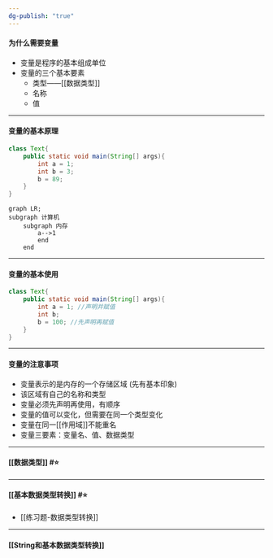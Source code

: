 ```yaml
---
dg-publish: "true"
---
```


#### 为什么需要变量
- 变量是程序的基本组成单位 
- 变量的三个基本要素 
	- 类型——[[数据类型]] 
	- 名称
	- 值
---
#### 变量的基本原理
```java
class Text{
	public static void main(String[] args){
		int a = 1;
		int b = 3;
		b = 89;
	}
}
```
```mermaid
graph LR;
subgraph 计算机
	subgraph 内存
		a-->1
		end
	end
```
---
#### 变量的基本使用

```java
class Text{
	public static void main(String[] args){
		int a = 1; //声明并赋值
		int b;
		b = 100; //先声明再赋值
	}
}
```
---
#### 变量的注意事项
- 变量表示的是内存的一个存储区域 (先有基本印象)
- 该区域有自己的名称和类型
- 变量必须先声明再使用，有顺序
- 变量的值可以变化，但需要在同一个类型变化
- 变量在同一[[作用域]]不能重名
- 变量三要素：变量名、值、数据类型
---
#### [[数据类型]] #⭐️ 

---
#### [[基本数据类型转换]] #⭐️ 
- [[练习题-数据类型转换]] 
---
#### [[String和基本数据类型转换]] 

